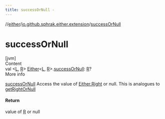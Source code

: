 ```yaml
---
title: successOrNull -
---
```

//[either](../index.md)/[io.github.sphrak.either.extension](index.md)/[successOrNull](success-or-null.md)



# successOrNull  
[jvm]  
Content  
val <[L](success-or-null.md), [R](success-or-null.md)> [Either](../io.github.sphrak.either/-either/index.md)<[L](success-or-null.md), [R](success-or-null.md)>.[successOrNull](success-or-null.md): [R](success-or-null.md)?  
More info  


[successOrNull](success-or-null.md) Access the value of [Either.Right](../io.github.sphrak.either/-either/-right/index.md) or null. This is analogues to [getRightOrNull](get-right-or-null.md)



#### Return  


value of [R](success-or-null.md) or null

  



